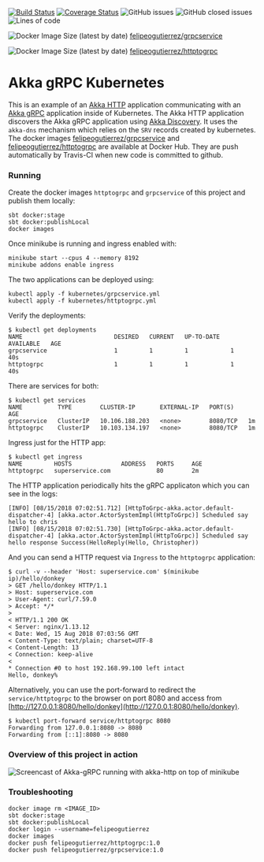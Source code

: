 
[![Build Status](https://travis-ci.com/felipegutierrez/explore-akka-grpc-kubernetes.svg?branch=master)](https://travis-ci.com/felipegutierrez/explore-akka-grpc-kubernetes)
[![Coverage Status](https://coveralls.io/repos/github/felipegutierrez/explore-akka-grpc-kubernetes/badge.svg?branch=master)](https://coveralls.io/github/felipegutierrez/explore-akka-grpc-kubernetes?branch=master)
![GitHub issues](https://img.shields.io/github/issues-raw/felipegutierrez/explore-akka-grpc-kubernetes)
![GitHub closed issues](https://img.shields.io/github/issues-closed-raw/felipegutierrez/explore-akka-grpc-kubernetes)
![Lines of code](https://img.shields.io/tokei/lines/github/felipegutierrez/explore-akka-grpc-kubernetes)

![Docker Image Size (latest by date)](https://img.shields.io/docker/image-size/felipeogutierrez/grpcservice) [felipeogutierrez/grpcservice](https://hub.docker.com/repository/docker/felipeogutierrez/grpcservice)

![Docker Image Size (latest by date)](https://img.shields.io/docker/image-size/felipeogutierrez/httptogrpc) [felipeogutierrez/httptogrpc](https://hub.docker.com/repository/docker/felipeogutierrez/httptogrpc)

# Akka gRPC Kubernetes

This is an example of an [Akka HTTP](https://doc.akka.io/docs/akka-http/current) application communicating with an [Akka gRPC](https://developer.lightbend.com/docs/akka-grpc/current/) application inside of Kubernetes. The Akka HTTP application discovers the Akka gRPC application using [Akka Discovery](https://developer.lightbend.com/docs/akka-management/current/discovery.html). It uses the `akka-dns` mechanism which relies on the `SRV` records created by kubernetes. The docker images [felipeogutierrez/grpcservice](https://hub.docker.com/repository/docker/felipeogutierrez/grpcservice) and [felipeogutierrez/httptogrpc](https://hub.docker.com/repository/docker/felipeogutierrez/httptogrpc) are available at Docker Hub. They are push automatically by Travis-CI when new code is committed to github.

### Running

Create the docker images `httptogrpc` and `grpcservice` of this project and publish them locally:
```
sbt docker:stage
sbt docker:publishLocal
docker images
```
Once minikube is running and ingress enabled with:
```
minikube start --cpus 4 --memory 8192
minikube addons enable ingress
```
The two applications can be deployed using:
```
kubectl apply -f kubernetes/grpcservice.yml
kubectl apply -f kubernetes/httptogrpc.yml
```

Verify the deployments:
```
$ kubectl get deployments
NAME                          DESIRED   CURRENT   UP-TO-DATE   AVAILABLE   AGE
grpcservice                   1         1         1            1           40s
httptogrpc                    1         1         1            1           40s

```

There are services for both:
```
$ kubectl get services
NAME          TYPE        CLUSTER-IP       EXTERNAL-IP   PORT(S)    AGE
grpcservice   ClusterIP   10.106.188.203   <none>        8080/TCP   1m
httptogrpc    ClusterIP   10.103.134.197   <none>        8080/TCP   1m
```

Ingress just for the HTTP app:

```
$ kubectl get ingress
NAME         HOSTS              ADDRESS   PORTS     AGE
httptogrpc   superservice.com             80        2m
```

The HTTP application periodically hits the gRPC applicaton which you can see in the logs:

```
[INFO] [08/15/2018 07:02:51.712] [HttpToGrpc-akka.actor.default-dispatcher-4] [akka.actor.ActorSystemImpl(HttpToGrpc)] Scheduled say hello to chris
[INFO] [08/15/2018 07:02:51.730] [HttpToGrpc-akka.actor.default-dispatcher-4] [akka.actor.ActorSystemImpl(HttpToGrpc)] Scheduled say hello response Success(HelloReply(Hello, Christopher))
```

And you can send a HTTP request via `Ingress` to the `httptogrpc` application:

```
$ curl -v --header 'Host: superservice.com' $(minikube ip)/hello/donkey
> GET /hello/donkey HTTP/1.1
> Host: superservice.com
> User-Agent: curl/7.59.0
> Accept: */*
> 
< HTTP/1.1 200 OK
< Server: nginx/1.13.12
< Date: Wed, 15 Aug 2018 07:03:56 GMT
< Content-Type: text/plain; charset=UTF-8
< Content-Length: 13
< Connection: keep-alive
< 
* Connection #0 to host 192.168.99.100 left intact
Hello, donkey%
```
Alternatively, you can use the port-forward to redirect the `service/httptogrpc` to the browser on port 8080 and access from [http://127.0.0.1:8080/hello/donkey](http://127.0.0.1:8080/hello/donkey).
```
$ kubectl port-forward service/httptogrpc 8080
Forwarding from 127.0.0.1:8080 -> 8080
Forwarding from [::1]:8080 -> 8080
```

### Overview of this project in action

![Screencast of Akka-gRPC running with akka-http on top of minikube](images/akka-grpc-http-k8s.gif)

### Troubleshooting

```
docker image rm <IMAGE_ID>
sbt docker:stage
sbt docker:publishLocal
docker login --username=felipeogutierrez
docker images
docker push felipeogutierrez/httptogrpc:1.0
docker push felipeogutierrez/grpcservice:1.0
```

